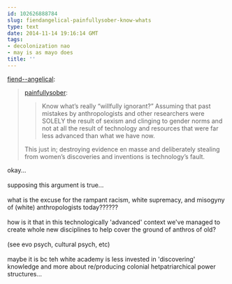 ```yaml
---
id: 102626888784
slug: fiendangelical-painfullysober-know-whats
type: text
date: 2014-11-14 19:16:14 GMT
tags:
- decolonization nao
- may is as mayo does
title: ''
---
```

<p><a href="http://fiend--angelical.tumblr.com/post/102624486941/painfullysober-know-whats-really-willfully" class="tumblr_blog">fiend--angelical</a>:</p>

<blockquote><p><a class="tumblr_blog" href="http://painfullysober.tumblr.com/post/102623887776/know-whats-really-willfully-ignorant-assuming">painfullysober</a>:</p>
<blockquote>
<p>Know what’s really “willfully ignorant?” Assuming that past mistakes by anthropologists and other researchers were SOLELY the result of sexism and clinging to gender norms and not at all the result of technology and resources that were far less advanced than what we have now.</p>
</blockquote>
<p>This just in; destroying evidence en masse and deliberately stealing from women&#8217;s discoveries and inventions is technology&#8217;s fault.</p></blockquote>

<p>okay...<br/><br/>supposing this argument is true...<br/><br/>what is the excuse for the rampant racism, white supremacy, and misogyny of (white) anthropologists today??????<br/><br/>how is it that in this technologically 'advanced' context we've managed to create whole new disciplines to help cover the ground of anthros of old?<br/><br/>(see evo psych, cultural psych, etc)<br/><br/>maybe it is bc teh white academy is less invested in 'discovering' knowledge and more about re/producing colonial hetpatriarchical power structures...</p>